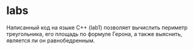 # labs
Написанный код на языке С++
(lab1) позволяет вычислить периметр треугольника, его площадь по формуле Герона, а также выяснить, является ли он равнобедренным.
